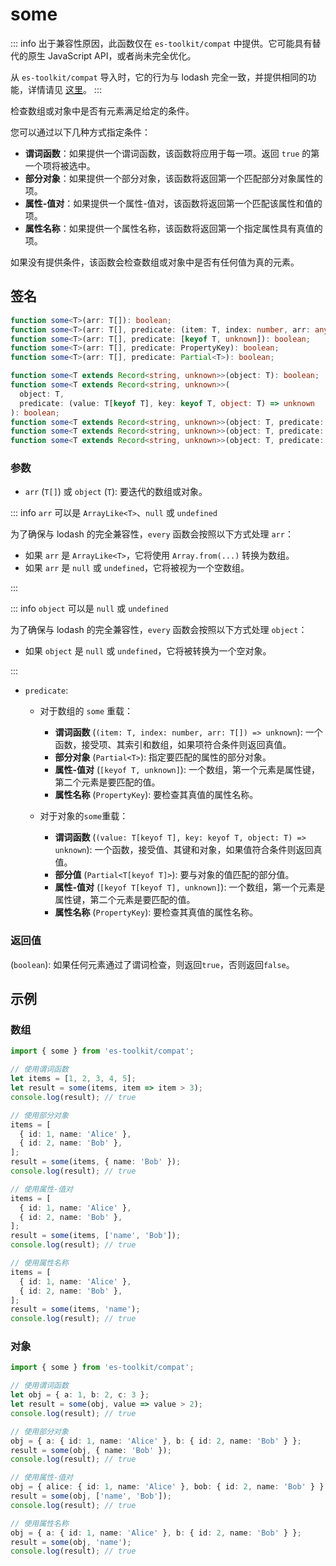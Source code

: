 # some

::: info
出于兼容性原因，此函数仅在 `es-toolkit/compat` 中提供。它可能具有替代的原生 JavaScript API，或者尚未完全优化。

从 `es-toolkit/compat` 导入时，它的行为与 lodash 完全一致，并提供相同的功能，详情请见 [这里](../../../compatibility.md)。
:::

检查数组或对象中是否有元素满足给定的条件。

您可以通过以下几种方式指定条件：

- **谓词函数**：如果提供一个谓词函数，该函数将应用于每一项。返回 `true` 的第一个项将被选中。
- **部分对象**：如果提供一个部分对象，该函数将返回第一个匹配部分对象属性的项。
- **属性-值对**：如果提供一个属性-值对，该函数将返回第一个匹配该属性和值的项。
- **属性名称**：如果提供一个属性名称，该函数将返回第一个指定属性具有真值的项。

如果没有提供条件，该函数会检查数组或对象中是否有任何值为真的元素。

## 签名

```typescript
function some<T>(arr: T[]): boolean;
function some<T>(arr: T[], predicate: (item: T, index: number, arr: any) => unknown): boolean;
function some<T>(arr: T[], predicate: [keyof T, unknown]): boolean;
function some<T>(arr: T[], predicate: PropertyKey): boolean;
function some<T>(arr: T[], predicate: Partial<T>): boolean;

function some<T extends Record<string, unknown>>(object: T): boolean;
function some<T extends Record<string, unknown>>(
  object: T,
  predicate: (value: T[keyof T], key: keyof T, object: T) => unknown
): boolean;
function some<T extends Record<string, unknown>>(object: T, predicate: Partial<T[keyof T]>): boolean;
function some<T extends Record<string, unknown>>(object: T, predicate: [keyof T[keyof T], unknown]): boolean;
function some<T extends Record<string, unknown>>(object: T, predicate: PropertyKey): boolean;
```

### 参数

- `arr` (`T[]`) 或 `object` (`T`): 要迭代的数组或对象。

::: info `arr` 可以是 `ArrayLike<T>`、`null` 或 `undefined`

为了确保与 lodash 的完全兼容性，`every` 函数会按照以下方式处理 `arr`：

- 如果 `arr` 是 `ArrayLike<T>`，它将使用 `Array.from(...)` 转换为数组。
- 如果 `arr` 是 `null` 或 `undefined`，它将被视为一个空数组。

:::

::: info `object` 可以是 `null` 或 `undefined`

为了确保与 lodash 的完全兼容性，`every` 函数会按照以下方式处理 `object`：

- 如果 `object` 是 `null` 或 `undefined`，它将被转换为一个空对象。

:::

- `predicate`:

  - 对于数组的 `some` 重载：

    - **谓词函数** (`(item: T, index: number, arr: T[]) => unknown`): 一个函数，接受项、其索引和数组，如果项符合条件则返回真值。
    - **部分对象** (`Partial<T>`): 指定要匹配的属性的部分对象。
    - **属性-值对** (`[keyof T, unknown]`): 一个数组，第一个元素是属性键，第二个元素是要匹配的值。
    - **属性名称** (`PropertyKey`): 要检查其真值的属性名称。

  - 对于对象的`some`重载：

    - **谓词函数** (`(value: T[keyof T], key: keyof T, object: T) => unknown`): 一个函数，接受值、其键和对象，如果值符合条件则返回真值。
    - **部分值** (`Partial<T[keyof T]>`): 要与对象的值匹配的部分值。
    - **属性-值对** (`[keyof T[keyof T], unknown]`): 一个数组，第一个元素是属性键，第二个元素是要匹配的值。
    - **属性名称** (`PropertyKey`): 要检查其真值的属性名称。

### 返回值

(`boolean`): 如果任何元素通过了谓词检查，则返回`true`，否则返回`false`。

## 示例

### 数组

```typescript
import { some } from 'es-toolkit/compat';

// 使用谓词函数
let items = [1, 2, 3, 4, 5];
let result = some(items, item => item > 3);
console.log(result); // true

// 使用部分对象
items = [
  { id: 1, name: 'Alice' },
  { id: 2, name: 'Bob' },
];
result = some(items, { name: 'Bob' });
console.log(result); // true

// 使用属性-值对
items = [
  { id: 1, name: 'Alice' },
  { id: 2, name: 'Bob' },
];
result = some(items, ['name', 'Bob']);
console.log(result); // true

// 使用属性名称
items = [
  { id: 1, name: 'Alice' },
  { id: 2, name: 'Bob' },
];
result = some(items, 'name');
console.log(result); // true
```

### 对象

```typescript
import { some } from 'es-toolkit/compat';

// 使用谓词函数
let obj = { a: 1, b: 2, c: 3 };
let result = some(obj, value => value > 2);
console.log(result); // true

// 使用部分对象
obj = { a: { id: 1, name: 'Alice' }, b: { id: 2, name: 'Bob' } };
result = some(obj, { name: 'Bob' });
console.log(result); // true

// 使用属性-值对
obj = { alice: { id: 1, name: 'Alice' }, bob: { id: 2, name: 'Bob' } };
result = some(obj, ['name', 'Bob']);
console.log(result); // true

// 使用属性名称
obj = { a: { id: 1, name: 'Alice' }, b: { id: 2, name: 'Bob' } };
result = some(obj, 'name');
console.log(result); // true
```
